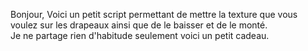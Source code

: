 Bonjour, Voici un petit script permettant de mettre la texture que vous voulez sur les drapeaux ainsi que de le baisser et de le monté.      
Je ne partage rien d'habitude seulement voici un petit cadeau.
